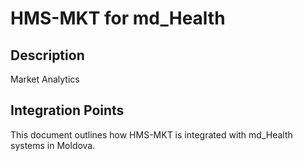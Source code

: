 # HMS-MKT for md_Health

## Description

Market Analytics

## Integration Points

This document outlines how HMS-MKT is integrated with md_Health systems in Moldova.

